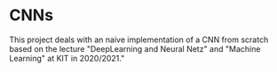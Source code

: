 # CNNs
This project deals with an naive implementation of a CNN from scratch based on the lecture "DeepLearning and Neural Netz" and "Machine Learning" at KIT in 2020/2021."
